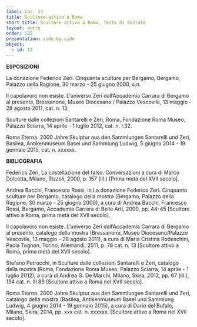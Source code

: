 ```yaml
---
label: Cat. 14
title: Scultore attivo a Roma
short_title: Scultore attivo a Roma, Testa di Socrate
layout: entry
order: 125
presentation: side-by-side
object:
  - id: 13
---
```


**ESPOSIZIONI**

La donazione Federico Zeri. Cinquanta sculture per Bergamo, Bergamo, Palazzo della Ragione, 30 marzo - 25 giugno 2000, s.n.

Il capolavoro non esiste. L’universo Zeri dall’Accademia Carrara di Bergamo al presente, Bressanone, Museo Diocesano / Palazzo Vescovile, 13 maggio - 28 agosto 2011, cat. n. 13. 

Sculture dalle collezioni Santarelli e Zeri, Roma, Fondazione Roma Museo, Palazzo Sciarra, 14 aprile - 1 luglio 2012, cat. n. I.32. 

Roma Eterna. 2000 Jahre Skulptur aus den Sammlungen Santarelli und Zeri, Basilea, Antikenmuseum Basel und Sammlung Ludwig, 5 giugno 2014 - 19 gennaio 2015, cat. n. xxxxxx.


**BIBLIOGRAFIA**

Federico Zeri, La costellazione del falso. Conversazioni a cura di Marco Dolcetta, Milano, Rizzoli, 2000, p. 157 (ill.) [Prima metà del XVII secolo].

Andrea Bacchi, Francesco Rossi, in La donazione Federico Zeri. Cinquanta sculture per Bergamo, catalogo della mostra (Bergamo, Palazzo della Ragione, 30 marzo - 25 giugno 2000), a cura di Andrea Bacchi, Francesco Rossi, Bergamo, Accademia Carrara di Belle Arti, 2000, pp. 44-45 [Scultore attivo a Roma, prima metà del XVII secolo].

Il capolavoro non esiste. L’universo Zeri dall’Accademia Carrara di Bergamo al presente, catalogo della mostra (Bressanone, Museo Diocesano/Palazzo Vescovile, 13 maggio - 28 agosto 2011), a cura di Maria Cristina Rodeschini, Paola Tognon, Torino, Allemandi, 2011, p. 78 cat. n. 13 [Scultore attivo a Roma, prima metà del XVII secolo].

Stefano Petrocchi, in Sculture dalle collezioni Santarelli e Zeri, catalogo della mostra (Roma, Fondazione Roma Museo, Palazzo Sciarra, 14 aprile - 1 luglio 2012), a cura di Andrea G. De Marchi, Milano, Skira, 2012, pp. 67 (ill.), 134 cat. n. III.89 [Scultore attivo a Roma nel XVII secolo].

Roma Eterna. 2000 Jahre Skulptur aus den Sammlungen Santarelli und Zeri, catalogo della mostra (Basilea, Antikenmuseum Basel und Sammlung Ludwig, 4 giugno 2014 - 19 gennaio 2015), a cura di Dario del Bufalo, Milano, Skira, 2014, pp. xxx cat. n. xxxxxx. [Scultore attivo a Roma nel XVII secolo].
